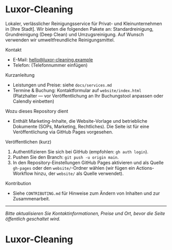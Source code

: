 # Luxor-Cleaning

Lokaler, verlässlicher Reinigungsservice für Privat- und Kleinunternehmen in [Ihre Stadt]. Wir bieten
die folgenden Pakete an: Standardreinigung, Grundreinigung (Deep Clean) und Umzugsreinigung. Auf Wunsch
verwenden wir umweltfreundliche Reinigungsmittel.

Kontakt
- E-Mail: hello@luxor-cleaning.example
- Telefon: (Telefonnummer einfügen)

Kurzanleitung
- Leistungen und Preise: siehe `docs/services.md`
- Termine & Buchung: Kontaktformular auf `website/index.html` (Platzhalter — vor Veröffentlichung an Ihr Buchungstool
	anpassen oder Calendly einbetten)

Wozu dieses Repository dient
- Enthält Marketing-Inhalte, die Website-Vorlage und betriebliche Dokumente (SOPs, Marketing, Rechtliches). Die Seite ist
	für eine Veröffentlichung via GitHub Pages vorgesehen.

Veröffentlichen (kurz)
1. Authentifizieren Sie sich bei GitHub (empfohlen: `gh auth login`).
2. Pushen Sie den Branch: `git push -u origin main`.
3. In den Repository-Einstellungen GitHub Pages aktivieren und als Quelle `gh-pages` oder den `website/`-Ordner wählen
	 (wir fügen ein Actions-Workflow hinzu, der `website/` als Quelle verwendet).

Kontribution
- Siehe `CONTRIBUTING.md` für Hinweise zum Ändern von Inhalten und zur Zusammenarbeit.

---
_Bitte aktualisieren Sie Kontaktinformationen, Preise und Ort, bevor die Seite öffentlich geschaltet wird._
# Luxor-Cleaning
